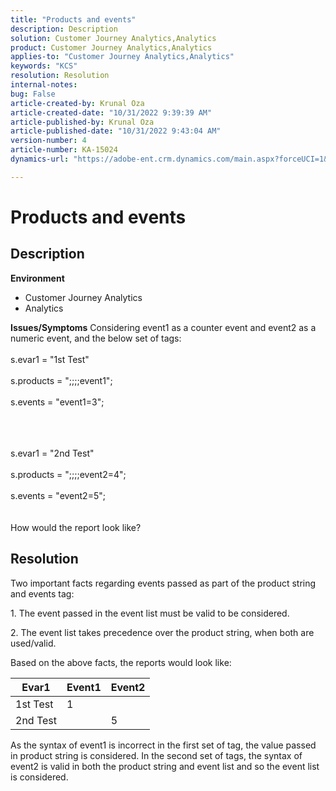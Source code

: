 ```yaml
---
title: "Products and events"
description: Description
solution: Customer Journey Analytics,Analytics
product: Customer Journey Analytics,Analytics
applies-to: "Customer Journey Analytics,Analytics"
keywords: "KCS"
resolution: Resolution
internal-notes: 
bug: False
article-created-by: Krunal Oza
article-created-date: "10/31/2022 9:39:39 AM"
article-published-by: Krunal Oza
article-published-date: "10/31/2022 9:43:04 AM"
version-number: 4
article-number: KA-15024
dynamics-url: "https://adobe-ent.crm.dynamics.com/main.aspx?forceUCI=1&pagetype=entityrecord&etn=knowledgearticle&id=200a9ceb-ff58-ed11-9561-6045bd0067ea"

---
```

# Products and events

## Description

<b>Environment</b>
- Customer Journey Analytics
- Analytics



<b>Issues/Symptoms</b>
Considering event1 as a counter event and event2 as a numeric event, and the below set of tags:
<br><br>s.evar1 = "1st Test"<br><br>s.products = ";;;;event1";<br><br>s.events = "event1=3";<br><br>

<br><br>s.evar1 = "2nd Test"<br><br>s.products = ";;;;event2=4";<br><br>s.events = "event2=5";
<br> <br><br>
How would the report look like?


## Resolution


Two important facts regarding events passed as part of the product string and events tag:

1. The event passed in the event list must be valid to be considered.

2. The event list takes precedence over the product string, when both are used/valid.

Based on the above facts, the reports would look like:


| Evar1 | Event1 | Event2 |
| --- | --- | --- |
| 1st Test | 1 |   |
| 2nd Test |   | 5 |




As the syntax of event1 is incorrect in the first set of tag, the value passed in product string is considered. In the second set of tags, the syntax of event2 is valid in both the product string and event list and so the event list is considered.
